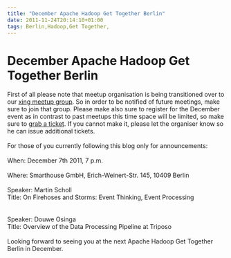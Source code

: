 ```yaml
---
title: "December Apache Hadoop Get Together Berlin"
date: 2011-11-24T20:14:10+01:00
tags: Berlin,Hadoop,Get Together,
---
```


# December Apache Hadoop Get Together Berlin


First of all please note that meetup organisation is being transitioned over to our <a 
href="https://www.xing.com/net/prid02f3bx/informationretrieval/">xing meetup group</a>. So in order to be notified of 
future meetings, make sure to join that group. Please make also sure to register for the December event as in contrast 
to past meetups this time space will be limited, so make sure to <a 
href="https://www.xing.com/events/hadoop-berlin-834709">grab a ticket</a>. If you cannot make it, please let the 
organiser know so he can issue additional tickets.<br><br>For those of you currently following this blog only for 
announcements:<br><br>When: December 7th 2011, 7 p.m.<br><br>Where: Smarthouse GmbH, Erich-Weinert-Str. 145, 10409 
Berlin<br><br>Speaker: Martin Scholl<br>Title: On Firehoses and Storms: Event Thinking, Event 
Processing<br><br><br>Speaker: Douwe Osinga<br>Title: Overview of the Data Processing Pipeline at 
Triposo<br><br>Looking forward to seeing you at the next Apache Hadoop Get Together Berlin in December.
